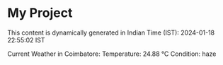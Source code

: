 # My Project

This content is dynamically generated in Indian Time (IST): 2024-01-18 22:55:02 IST


Current Weather in Coimbatore:
Temperature: 24.88 °C
Condition: haze
